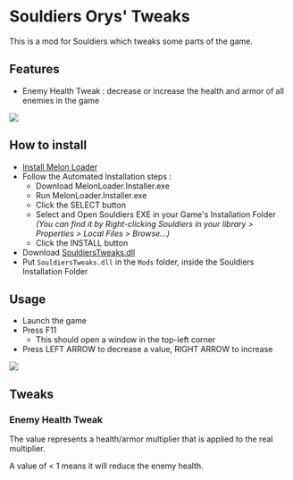 # Souldiers Orys' Tweaks

This is a mod for Souldiers which tweaks some parts of the game.

## Features

* Enemy Health Tweak : decrease or increase the health and armor of all enemies in the game

![](https://github.com/Oryss/souldiers-tweaks/blob/main/enemyHealthTweak.gif)

## How to install

* [Install Melon Loader](https://melonwiki.xyz/#/?id=requirements)
* Follow the Automated Installation steps :
    * Download MelonLoader.Installer.exe
    * Run MelonLoader.Installer.exe
    * Click the SELECT button
    * Select and Open Souldiers EXE in your Game's Installation Folder _(You can find it by Right-clicking Souldiers in your library > Properties > Local Files > Browse...)_
    * Click the INSTALL button
* Download [SouldiersTweaks.dll](https://github.com/Oryss/souldiers-tweaks/raw/main/SouldiersTweaks.dll)
* Put `SouldiersTweaks.dll` in the `Mods` folder, inside the Souldiers Installation Folder

## Usage

* Launch the game
* Press F11
    * This should open a window in the top-left corner
* Press LEFT ARROW to decrease a value, RIGHT ARROW to increase

![](https://github.com/Oryss/souldiers-tweaks/blob/main/gui.gif?raw=true)

## Tweaks

### Enemy Health Tweak

The value represents a health/armor multiplier that is applied to the real multiplier.

A value of < 1 means it will reduce the enemy health.

